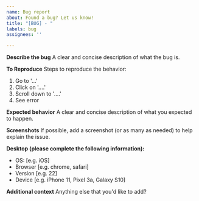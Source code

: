 ```yaml
---
name: Bug report
about: Found a bug? Let us know!
title: "[BUG] - "
labels: bug
assignees: ''

---
```


**Describe the bug**
A clear and concise description of what the bug is.

**To Reproduce**
Steps to reproduce the behavior:
1. Go to '...'
2. Click on '....'
3. Scroll down to '....'
4. See error

**Expected behavior**
A clear and concise description of what you expected to happen.

**Screenshots**
If possible, add a screenshot (or as many as needed) to help explain the issue.

**Desktop (please complete the following information):**
 - OS: [e.g. iOS]
 - Browser [e.g. chrome, safari]
 - Version [e.g. 22]
 - Device [e.g. iPhone 11, Pixel 3a, Galaxy S10]

**Additional context**
Anything else that you'd like to add?
